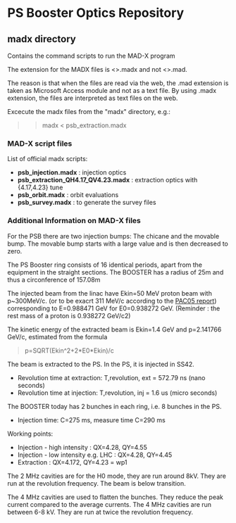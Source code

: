 # PS Booster Optics Repository

## madx directory

Contains the command scripts to run the MAD-X program


The extension for the MADX files is \<\>.madx and not \<\>.mad.

The reason is that when the files are read via the web, the .mad extension is taken as Microsoft Access module and not as
a text file. By using .madx extension, the files are interpreted as text files on the web.

Excecute the madx files from the "madx" directory, e.g.:
> >madx  < psb_extraction.madx

### MAD-X script files
List of official madx scripts:

* **psb_injection.madx**                : injection optics
* **psb_extraction_QH4.17_QV4.23.madx** : extraction optics with {4.17,4.23} tune
* **psb_orbit.madx**                    : orbit evaluations
* **psb_survey.madx**                   : to generate the survey files  

### Additional Information on MAD-X files

For the PSB there are two injection bumps: The chicane and the movable bump. The movable bump starts with a large value and is then decreased to zero.

The PS Booster ring consists of 16 identical periods, apart from the equipment in the straight sections. The BOOSTER has a radius of 25m and thus a circonference of 157.08m

The injected beam from the linac have Ekin=50 MeV proton beam with p~300MeV/c.
 (or to be exacrt 311 MeV/c according to the [PAC05 report](http://accelconf.web.cern.ch/accelconf/p05/PAPERS/TPAT054.PDF))
corresponding to E=0.988471 GeV for E0=0.938272 GeV. (Reminder : the rest mass of a proton is 0.938272 GeV/c2)

 The kinetic energy of the extracted beam is Ekin=1.4 GeV and p=2.141766 GeV/c, estimated from the formula
 > p=SQRT(Ekin^2+2\*E0\*Ekin)/c

 The beam is extracted to the PS. In the PS, it is injected in SS42.

 * Revolution time at extraction:  T,revolution, ext = 572.79 ns (nano  seconds)
 * Revolution time at injection:   T,revolution, inj =   1.6  us (micro seconds)

The BOOSTER today has 2 bunches in each ring, i.e. 8 bunches in the PS.

 * Injection time: C=275 ms, measure time C=290 ms

Working points:
 * Injection - high intensity          : QX=4.28,  QY=4.55
 * Injection - low  intensity e.g. LHC : QX=4.28,  QY=4.45
 * Extraction                          : QX=4.172, QY=4.23   = wp1

The 2 MHz cavities are for the H0 mode, they are run around 8kV. They are run at the revolution frequency. The beam is below transition.

The 4 MHz cavities are used to flatten the bunches. They reduce the peak current compared to the average currents. The 4 MHz cavities are run between 6-8 kV. They are run at twice the revolution frequency.
